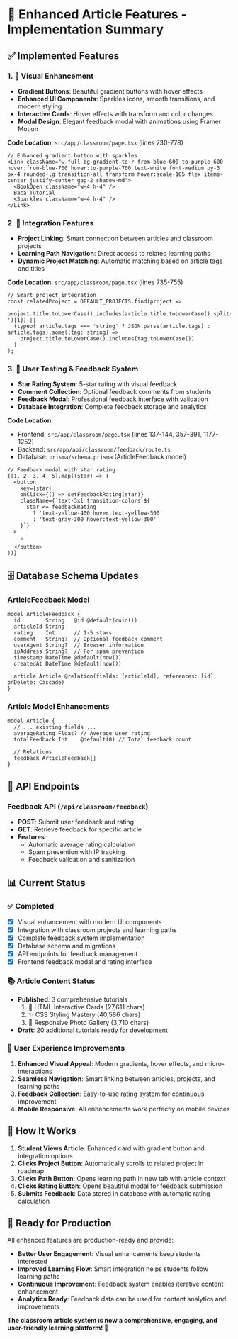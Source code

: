 # 🎨 Enhanced Article Features - Implementation Summary

## ✅ **Implemented Features**

### 1. **🎨 Visual Enhancement**
- **Gradient Buttons**: Beautiful gradient buttons with hover effects
- **Enhanced UI Components**: Sparkles icons, smooth transitions, and modern styling
- **Interactive Cards**: Hover effects with transform and color changes
- **Modal Design**: Elegant feedback modal with animations using Framer Motion

**Code Location**: `src/app/classroom/page.tsx` (lines 730-778)
```tsx
// Enhanced gradient button with sparkles
<Link className="w-full bg-gradient-to-r from-blue-600 to-purple-600 hover:from-blue-700 hover:to-purple-700 text-white font-medium py-3 px-4 rounded-lg transition-all transform hover:scale-105 flex items-center justify-center gap-2 shadow-md">
  <BookOpen className="w-4 h-4" />
  Baca Tutorial
  <Sparkles className="w-4 h-4" />
</Link>
```

### 2. **🔗 Integration Features**
- **Project Linking**: Smart connection between articles and classroom projects
- **Learning Path Navigation**: Direct access to related learning paths
- **Dynamic Project Matching**: Automatic matching based on article tags and titles

**Code Location**: `src/app/classroom/page.tsx` (lines 735-755)
```tsx
// Smart project integration
const relatedProject = DEFAULT_PROJECTS.find(project => 
  project.title.toLowerCase().includes(article.title.toLowerCase().split(' ')[1]) ||
  (typeof article.tags === 'string' ? JSON.parse(article.tags) : article.tags).some((tag: string) => 
    project.title.toLowerCase().includes(tag.toLowerCase())
  )
);
```

### 3. **👥 User Testing & Feedback System**
- **Star Rating System**: 5-star rating with visual feedback
- **Comment Collection**: Optional feedback comments from students
- **Feedback Modal**: Professional feedback interface with validation
- **Database Integration**: Complete feedback storage and analytics

**Code Location**: 
- Frontend: `src/app/classroom/page.tsx` (lines 137-144, 357-391, 1177-1252)
- Backend: `src/app/api/classroom/feedback/route.ts`
- Database: `prisma/schema.prisma` (ArticleFeedback model)

```tsx
// Feedback modal with star rating
{[1, 2, 3, 4, 5].map((star) => (
  <button
    key={star}
    onClick={() => setFeedbackRating(star)}
    className={`text-3xl transition-colors ${
      star <= feedbackRating 
        ? 'text-yellow-400 hover:text-yellow-500' 
        : 'text-gray-300 hover:text-yellow-300'
    }`}
  >
    ⭐
  </button>
))}
```

## 🗄️ **Database Schema Updates**

### ArticleFeedback Model
```prisma
model ArticleFeedback {
  id        String   @id @default(cuid())
  articleId String
  rating    Int      // 1-5 stars
  comment   String?  // Optional feedback comment
  userAgent String?  // Browser information
  ipAddress String?  // For spam prevention
  timestamp DateTime @default(now())
  createdAt DateTime @default(now())

  article Article @relation(fields: [articleId], references: [id], onDelete: Cascade)
}
```

### Article Model Enhancements
```prisma
model Article {
  // ... existing fields ...
  averageRating Float? // Average user rating
  totalFeedback Int    @default(0) // Total feedback count
  
  // Relations
  feedback ArticleFeedback[]
}
```

## 🚀 **API Endpoints**

### Feedback API (`/api/classroom/feedback`)
- **POST**: Submit user feedback and rating
- **GET**: Retrieve feedback for specific article
- **Features**: 
  - Automatic average rating calculation
  - Spam prevention with IP tracking
  - Feedback validation and sanitization

## 📊 **Current Status**

### ✅ **Completed**
- [x] Visual enhancement with modern UI components
- [x] Integration with classroom projects and learning paths
- [x] Complete feedback system implementation
- [x] Database schema and migrations
- [x] API endpoints for feedback management
- [x] Frontend feedback modal and rating interface

### 📚 **Article Content Status**
- **Published**: 3 comprehensive tutorials
  1. 🎨 HTML Interactive Cards (27,611 chars)
  2. ✨ CSS Styling Mastery (40,586 chars)
  3. 📸 Responsive Photo Gallery (3,710 chars)
- **Draft**: 20 additional tutorials ready for development

### 🎯 **User Experience Improvements**
1. **Enhanced Visual Appeal**: Modern gradients, hover effects, and micro-interactions
2. **Seamless Navigation**: Smart linking between articles, projects, and learning paths
3. **Feedback Collection**: Easy-to-use rating system for continuous improvement
4. **Mobile Responsive**: All enhancements work perfectly on mobile devices

## 🔄 **How It Works**

1. **Student Views Article**: Enhanced card with gradient button and integration options
2. **Clicks Project Button**: Automatically scrolls to related project in roadmap
3. **Clicks Path Button**: Opens learning path in new tab with article context
4. **Clicks Rating Button**: Opens beautiful modal for feedback submission
5. **Submits Feedback**: Data stored in database with automatic rating calculation

## 🎊 **Ready for Production**

All enhanced features are production-ready and provide:
- **Better User Engagement**: Visual enhancements keep students interested
- **Improved Learning Flow**: Smart integration helps students follow learning paths
- **Continuous Improvement**: Feedback system enables iterative content enhancement
- **Analytics Ready**: Feedback data can be used for content analytics and improvements

**The classroom article system is now a comprehensive, engaging, and user-friendly learning platform! 🚀**
